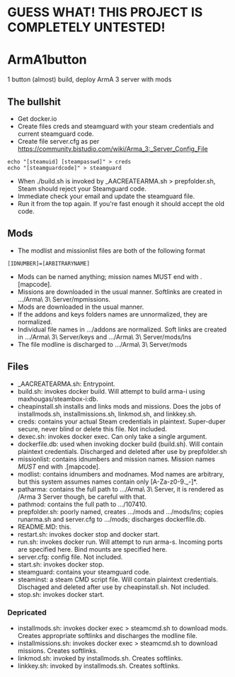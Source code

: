 # GUESS WHAT! THIS PROJECT IS COMPLETELY UNTESTED!
# ArmA1button
1 button (almost) build, deploy ArmA 3 server with mods

## The bullshit
- Get docker.io
- Create files creds and steamguard with your steam credentials and current steamguard code.
- Create file server.cfg as per https://community.bistudio.com/wiki/Arma_3:_Server_Config_File
```
echo "[steamuid] [steampasswd]" > creds
echo "[steamguardcode]" > steamguard
```
- When ./build.sh is invoked by _AACREATEARMA.sh > prepfolder.sh, Steam should reject your Steamguard code.
- Immediate check your email and update the steamguard file.
- Run it from the top again. If you're fast enough it should accept the old code.

## Mods
- The modlist and missionlist files are both of the following format
```
[IDNUMBER]=[ARBITRARYNAME]
```
- Mods can be named anything; mission names MUST end with .[mapcode].
- Missions are downloaded in the usual manner. Softlinks are created in .../Arma\ 3\ Server/mpmissions.
- Mods are downloaded in the usual manner.
- If the addons and keys folders names are unnormalized, they are normalized.
- Individual file names in .../addons are normalized. Soft links are created in .../Arma\ 3\ Server/keys and .../Arma\ 3\ Server/mods/lns
- The file modline is discharged to .../Arma\ 3\ Server/mods

## Files
- _AACREATEARMA.sh: Entrypoint.
- build.sh: invokes docker build. Will attempt to build arma-i using maxhougas/steambox-i:db.
- cheapinstall.sh installs and links mods and missions. Does the jobs of installmods.sh, installmissions.sh, linkmod.sh, and linkkey.sh.
- creds: contains your actual Steam credentials in plaintext. Super-duper secure, never blind or delete this file. Not included.
- dexec.sh: invokes docker exec. Can only take a single argument.
- dockerfile.db: used when invoking docker build (build.sh). Will contain plaintext credentials. Discharged and deleted after use by prepfolder.sh
- missionlist: contains idnumbers and mission names. Mission names *MUST* end with .[mapcode].
- modlist: contains idnumbers and modnames. Mod names are arbitrary, but this system assumes names contain only [A-Za-z0-9._-]*.
- patharma: contains the full path to .../Arma\ 3\ Server, it is rendered as /Arma 3 Server though, be careful with that.
- pathmod: contains the full path to .../107410.
- prepfolder.sh: poorly named, creates .../mods and .../mods/lns; copies runarma.sh and server.cfg to .../mods; discharges dockerfile.db.
- README.MD: this.
- restart.sh: invokes docker stop and docker start.
- run.sh: invokes docker run. Will attempt to run arma-s. Incoming ports are specified here. Bind mounts are specified here.
- server.cfg: config file. Not included.
- start.sh: invokes docker stop.
- steamguard: contains your steamguard code.
- steaminst: a steam CMD script file. Will contain plaintext credentials. Dischaged and deleted after use by cheapinstall.sh. Not included.
- stop.sh: invokes docker start.
### Depricated
- installmods.sh: invokes docker exec > steamcmd.sh to download mods. Creates appropriate softlinks and discharges the modline file.
- installmissions.sh: invokes docker exec > steamcmd.sh to download missions. Creates softlinks.
- linkmod.sh: invoked by installmods.sh. Creates softlinks.
- linkkey.sh: invoked by installmods.sh. Creates softlinks.
